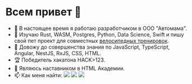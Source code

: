 # Всем привет 👋
- 🔭 В настоящее время я работаю разработчиком в ООО "Автомама".
- 🌱 Изучаю Rust, WASM, Postgres, Python, Data Science, Swift и пишу свой пет проект для совместных <a target="_blank" href="https://becycled.me/">велосипедных тренировок</a>.
- 💪 Довожу до совершенства знания по JavaScript, TypeScript, Angular, NestJS, RxJS, CSS, HTML.
- 🏆 Победитель хакатона HACK>123.
- 🏫 Являюсь наставником в HTML Академии.
- 📫 Как меня найти:
<a target="_blank" href="https://t.me/avkoltovich"><img src="https://img.shields.io/badge/Telegram-000000?style=plastic&logo=Telegram&labelColor=black"/></a>
<a target="_blank" href="mailto:avkoltovich@gmail.com"><img src="https://img.shields.io/badge/Gmail-000000?style=plastic&logo=Gmail&labelColor=black"/></a>
<a target="_blank" href="https://www.codewars.com/users/avkoltovich"><img src="https://www.codewars.com/users/avkoltovich/badges/micro"/></a><br>

<!--
**avkoltovich/avkoltovich** is a ✨ _special_ ✨ repository because its `README.md` (this file) appears on your GitHub profile.

Here are some ideas to get you started:

- 🔭 I’m currently working on ...
- 🌱 I’m currently learning ...
- 👯 I’m looking to collaborate on ...
- 🤔 I’m looking for help with ...
- 💬 Ask me about ...
- 📫 How to reach me: ...
- 😄 Pronouns: ...
- ⚡ Fun fact: ...
-->
